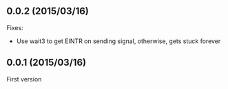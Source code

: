 ## 0.0.2 (2015/03/16)

Fixes:

* Use wait3 to get EINTR on sending signal, otherwise, gets stuck forever

## 0.0.1 (2015/03/16)

First version

